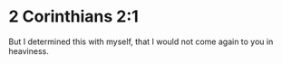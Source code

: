 # 2 Corinthians 2:1

But I determined this with myself, that I would not come again to you in heaviness.
